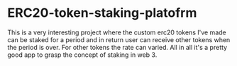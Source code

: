 # ERC20-token-staking-platofrm
This is a very interesting project where the custom erc20 tokens I've made can be staked for a period and in return user can receive other tokens when the period is over. For other tokens the rate can varied. All in all it's a pretty good app to grasp the concept of staking in web 3.
